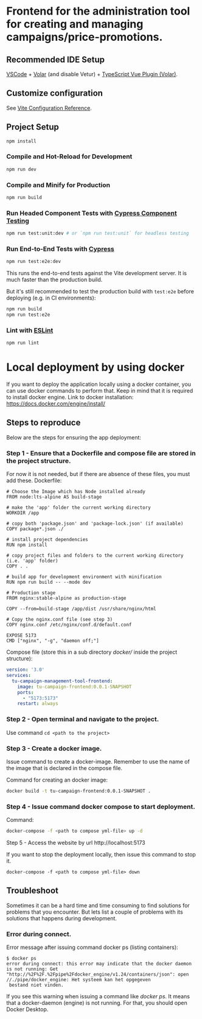 # Frontend for the administration tool for creating and managing campaigns/price-promotions.

## Recommended IDE Setup

[VSCode](https://code.visualstudio.com/) + [Volar](https://marketplace.visualstudio.com/items?itemName=Vue.volar) (and disable Vetur) + [TypeScript Vue Plugin (Volar)](https://marketplace.visualstudio.com/items?itemName=Vue.vscode-typescript-vue-plugin).

## Customize configuration

See [Vite Configuration Reference](https://vitejs.dev/config/).

## Project Setup

```sh
npm install
```

### Compile and Hot-Reload for Development

```sh
npm run dev
```

### Compile and Minify for Production

```sh
npm run build
```

### Run Headed Component Tests with [Cypress Component Testing](https://on.cypress.io/component)

```sh
npm run test:unit:dev # or `npm run test:unit` for headless testing
```

### Run End-to-End Tests with [Cypress](https://www.cypress.io/)

```sh
npm run test:e2e:dev
```

This runs the end-to-end tests against the Vite development server.
It is much faster than the production build.

But it's still recommended to test the production build with `test:e2e` before deploying (e.g. in CI environments):

```sh
npm run build
npm run test:e2e
```

### Lint with [ESLint](https://eslint.org/)

```sh
npm run lint
```

# Local deployment by using docker
If you want to deploy the application locally using a docker container, you can use docker commands to perform that.
Keep in mind that it is required to install docker engine.
Link to docker installation: https://docs.docker.com/engine/install/

## Steps to reproduce
Below are the steps for ensuring the app deployment:

### Step 1 - Ensure that a Dockerfile and compose file are stored in the project structure.
For now it is not needed, but if there are absence of these files, you must add these.
Dockerfile:
```
# Choose the Image which has Node installed already
FROM node:lts-alpine AS build-stage

# make the 'app' folder the current working directory
WORKDIR /app

# copy both 'package.json' and 'package-lock.json' (if available)
COPY package*.json ./

# install project dependencies
RUN npm install

# copy project files and folders to the current working directory (i.e. 'app' folder)
COPY . .

# build app for development environment with minification
RUN npm run build -- --mode dev

# Production stage
FROM nginx:stable-alpine as production-stage

COPY --from=build-stage /app/dist /usr/share/nginx/html

# Copy the nginx.conf file (see step 3)
COPY nginx.conf /etc/nginx/conf.d/default.conf

EXPOSE 5173
CMD ["nginx", "-g", "daemon off;"]
```
Compose file (store this in a sub directory _docker/_ inside the project structure):
```yml
version: '3.0'
services:
  tu-campaign-management-tool-frontend:
    image: tu-campaign-frontend:0.0.1-SNAPSHOT
    ports:
      - "5173:5173"
    restart: always
```
### Step 2 - Open terminal and navigate to the project.
Use command ```cd <path to the project>```
### Step 3 - Create a docker image.
Issue command to create a docker-image. Remember to use the name of the image that is
declared in the compose file.

Command for creating an docker image: 
```bash
docker build -t tu-campaign-frontend:0.0.1-SNAPSHOT .
```
### Step 4 - Issue command docker compose to start deployment.
Command: 
```bash
docker-compose -f <path to compose yml-file> up -d
```
Step 5 - Access the website by url http://localhost:5173

If you want to stop the deployment locally, then issue this command to stop it.
```
docker-compose -f <path to compose yml-file> down
```

## Troubleshoot
Sometimes it can be a hard time and time consuming to find solutions for problems that
you encounter. But lets list a couple of problems with its solutions that happens during development.

### Error during connect.
Error message after issuing command docker ps (listing containers):
```
$ docker ps
error during connect: this error may indicate that the docker daemon is not running: Get "http://%2F%2F.%2Fpipe%2Fdocker_engine/v1.24/containers/json": open //./pipe/docker_engine: Het systeem kan het opgegeven
 bestand niet vinden.
```
If you see this warning when issuing a command like _docker ps_. It means that a docker-daemon (engine) is not running.
For that, you should open Docker Desktop.